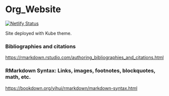 # Org_Website
[![Netlify Status](https://api.netlify.com/api/v1/badges/e9db1af6-8827-453f-aac5-c042e51969cb/deploy-status)](https://app.netlify.com/sites/datatodev/deploys)

Site deployed with Kube theme.
<br>
### Bibliographies and citations
https://rmarkdown.rstudio.com/authoring_bibliographies_and_citations.html
### RMarkdown Syntax: Links, images, footnotes, blockquotes, math, etc.
https://bookdown.org/yihui/rmarkdown/markdown-syntax.html